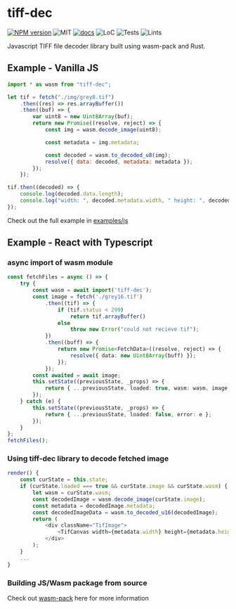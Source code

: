 # tiff-dec

[![NPM version][npm-image]][cl] ![MIT][li] [![docs][di]][dl] ![LoC][lo] ![Tests][btl] ![Lints][bll]

[npm-image]: https://img.shields.io/npm/v/tiff-dec.svg
[cl]: https://www.npmjs.com/package/tiff-dec

[li]: https://img.shields.io/crates/l/specs.svg?maxAge=2592000

[di]: https://img.shields.io/badge/doc-s-blue
[dl]: https://schweeble.github.io/tiff-dec/

[lo]: https://tokei.rs/b1/github/Schweeble/tiff-dec?category=code

[btl]: https://github.com/schweeble/tiff-dec/workflows/unit-tests/badge.svg
[bll]: https://github.com/schweeble/tiff-dec/workflows/lints/badge.svg


Javascript TIFF file decoder library built using wasm-pack and Rust.

## Example - Vanilla JS

```javascript
import * as wasm from "tiff-dec";

let tif = fetch("./img/grey8.tif")
    .then((res) => res.arrayBuffer())
    .then((buf) => {
        var uint8 = new Uint8Array(buf);
        return new Promise((resolve, reject) => {
            const img = wasm.decode_image(uint8);

            const metadata = img.metadata;

            const decoded = wasm.to_decoded_u8(img);
            resolve({ data: decoded, metadata: metadata });
        });
    });

tif.then((decoded) => {
    console.log(decoded.data.length);
    console.log("width: ", decoded.metadata.width, " height: ", decoded.metadata.height);
});
```

Check out the full example in [examples/js](https://github.com/Schweeble/tiff-dec/tree/main/examples/js)


## Example - React with Typescript

### async import of wasm module
```typescript
const fetchFiles = async () => {
    try {
        const wasm = await import('tiff-dec');
        const image = fetch('./grey16.tif')
            .then((tif) => {
                if (tif.status < 299)
                    return tif.arrayBuffer()
                else
                    throw new Error("could not recieve tif");
            })
            .then((buff) => {
                return new Promise<FetchData>((resolve, reject) => {
                    resolve({ data: new Uint8Array(buff) });
                });
            });
        const awaited = await image;
        this.setState((previousState, _props) => {
            return { ...previousState, loaded: true, wasm: wasm, image: awaited.data, error: undefined };
        });
    } catch (e) {
        this.setState((previousState, _props) => {
            return { ...previousState, loaded: false, error: e };
        });
    }
};
fetchFiles();
```

### Using tiff-dec library to decode fetched image
```typescript
render() {
    const curState = this.state;
    if (curState.loaded === true && curState.image && curState.wasm) {
        let wasm = curState.wasm;
        const decodedImage = wasm.decode_image(curState.image);
        const metadata = decodedImage.metadata;
        const decodedImageData = wasm.to_decoded_u16(decodedImage);
        return (
            <div className="TifImage">
                <TifCanvas width={metadata.width} height={metadata.height} image={decodedImageData} />
            </div>
        );
    }
    ...
}
```




### Building JS/Wasm package from source

Check out [wasm-pack](https://github.com/rustwasm/wasm-pack) here for more information
